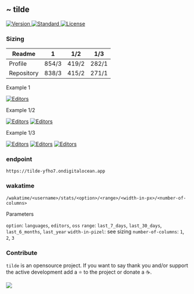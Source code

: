 ## ~ tilde

<p>
  <a href="https://github.com/o0th/tilde">
    <img src="https://img.shields.io/badge/Version-0.3.1-green.svg?style=for-the-badge" alt="Version">
  </a>
  <a href="https://github.com/standard/standard">
    <img src="https://img.shields.io/badge/Code_style-Standard-green.svg?style=for-the-badge" alt="Standard">
  </a>
  <a href="/LICENSE">
    <img src="https://img.shields.io/badge/License-MIT-blue.svg?style=for-the-badge" alt="License">
  </a>
</p>

### Sizing

| Readme     | 1         | 1/2       | 1/3       |
| ---------- | :-------: | :-------: | :-------: |
| Profile    | 854/3     | 419/2     | 282/1     |
| Repository | 838/3     | 415/2     | 271/1     |

Example 1

[![Editors](https://tilde-yfho7.ondigitalocean.app/wakatime/o0th/stats/languages/last_7_days/838/3)](https://github.com/o0th/tilde)

Example 1/2

[![Editors](https://tilde-yfho7.ondigitalocean.app/wakatime/o0th/stats/languages/last_7_days/415/2)](https://github.com/o0th/tilde)
[![Editors](https://tilde-yfho7.ondigitalocean.app/wakatime/o0th/stats/editors/last_7_days/415/2)](https://github.com/o0th/tilde)

Example 1/3

[![Editors](https://tilde-yfho7.ondigitalocean.app/wakatime/o0th/stats/languages/last_7_days/271/1)](https://github.com/o0th/tilde)
[![Editors](https://tilde-yfho7.ondigitalocean.app/wakatime/o0th/stats/editors/last_7_days/271/1)](https://github.com/o0th/tilde)
[![Editors](https://tilde-yfho7.ondigitalocean.app/wakatime/o0th/stats/oss/last_7_days/271/1)](https://github.com/o0th/tilde)

### endpoint

```
https://tilde-yfho7.ondigitalocean.app
```

### wakatime

```
/wakatime/<username>/stats/<option>/<range>/<width-in-px>/<number-of-columns>
```

Parameters

`option`: `languages`, `editors`, `oss`
`range`: `last_7_days`, `last_30_days`, `last_6_months`, `last_year`
`width-in-pizel`: see sizing
`number-of-columns`: `1`, `2`, `3`

### Contribute

`tilde` is an opensource project. If you want to say thank you
and/or support the active development add a :star: to the project
or donate a :coffee:.

<a href="https://www.buymeacoffee.com/o0th">
  <img src="https://img.buymeacoffee.com/button-api/?text=Buy me a coffee&emoji=&slug=o0th&button_colour=FFDD00&font_colour=000000&font_family=Cookie&outline_colour=000000&coffee_colour=ffffff">
</a>


